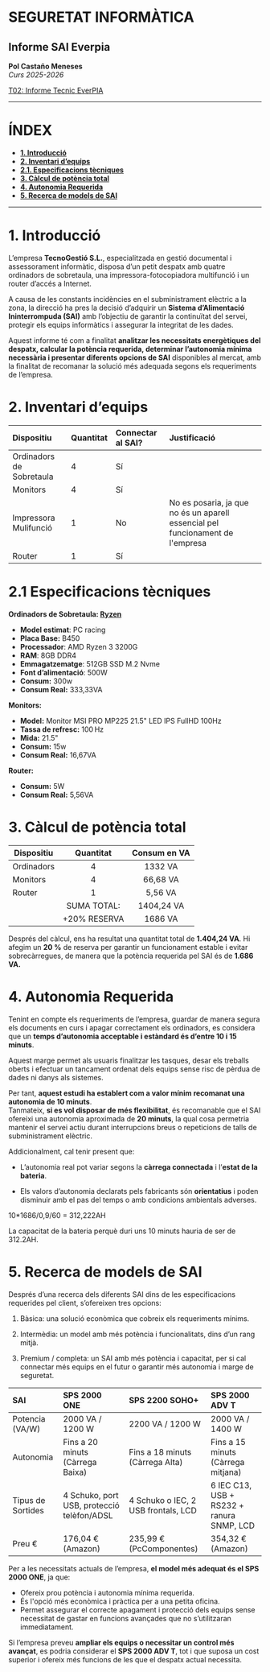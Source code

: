 

# SEGURETAT INFORMÀTICA
## Informe SAI Everpia
**Pol Castaño Meneses**  
*Curs 2025-2026*

[T02: Informe Tecnic EverPIA](https://docs.google.com/document/d/1cs1J49AbjGk4ueACLpmbr9lt1COcJ6FNbsvyO6Adqg0/edit?usp=sharing)  

---

# **ÍNDEX**

- [**1. Introducció**](#1-introducció)
- [**2. Inventari d’equips**](#2-inventari-dequips)
- [**2.1. Especificacions tècniques**](#21-especificacions-tècniques)
- [**3. Càlcul de potència total**](#3-càlcul-de-potència-total)
- [**4. Autonomia Requerida**](#4-autonomia-requerida)
- [**5. Recerca de models de SAI**](#5-recerca-de-models-de-sai)

---

# 1. **Introducció**

L’empresa **TecnoGestió S.L.**, especialitzada en gestió documental i assessorament informàtic, disposa d’un petit despatx amb quatre ordinadors de sobretaula, una impressora-fotocopiadora multifunció i un router d’accés a Internet.

A causa de les constants incidències en el subministrament elèctric a la zona, la direcció ha pres la decisió d’adquirir un **Sistema d’Alimentació Ininterrompuda (SAI)** amb l’objectiu de garantir la continuïtat del servei, protegir els equips informàtics i assegurar la integritat de les dades.

Aquest informe té com a finalitat **analitzar les necessitats energètiques del despatx, calcular la potència requerida, determinar l’autonomia mínima necessària i presentar diferents opcions de SAI** disponibles al mercat, amb la finalitat de recomanar la solució més adequada segons els requeriments de l’empresa.

# 2. **Inventari d’equips**

| Dispositiu | Quantitat | Connectar al SAI? | Justificació |
| :---- | :---- | :---- | :---- |
| Ordinadors de Sobretaula | 4 | Sí |  |
| Monitors | 4 | Sí |  |
| Impressora Mulifunció | 1 | No | No es posaria, ja que no és un aparell essencial pel funcionament de l'empresa |
| Router | 1 | Sí |  |

# 2.1 **Especificacions tècniques**

**Ordinadors de Sobretaula: [Ryzen](https://www.pccomponentes.com/pc-racing-ofimatica-amd-ryzen-3200g-8gb-480gb-ssd-windows-11)**

* **Model estimat**: PC racing  
* **Placa Base:** B450  
* **Processador**: AMD Ryzen 3 3200G  
* **RAM**: 8GB DDR4  
* **Emmagatzematge**: 512GB SSD M.2 Nvme  
* **Font d’alimentació**: 500W  
* **Consum:** 300w  
* **Consum Real:** 333,33VA

**Monitors:**

* **Model:** Monitor MSI PRO MP225 21.5" LED IPS FullHD 100Hz  
* **Tassa de refresc:** 100 Hz  
* **Mida:** 21.5"  
* **Consum:** 15w  
* **Consum Real:** 16,67VA

**Router:** 

* **Consum:** 5W  
* **Consum Real:** 5,56VA

# 3. **Càlcul de potència total** 

| Dispositiu | Quantitat | Consum en VA |
| ----- | :---: | :---: |
| Ordinadors | 4 | 1332 VA |
| Monitors | 4 | 66,68 VA |
| Router | 1 | 5,56 VA |
|  | SUMA TOTAL: | 1404,24 VA |
|  | \+20% RESERVA | 1686 VA |

Després del càlcul, ens ha resultat una quantitat total de **1.404,24 VA**. Hi afegim un **20 %** de reserva per garantir un funcionament estable i evitar sobrecàrregues, de manera que la potència requerida pel SAI és de **1.686 VA.**

# 4. **Autonomia Requerida** 

Tenint en compte els requeriments de l’empresa, guardar de manera segura els documents en curs i apagar correctament els ordinadors, es considera que un **temps d’autonomia acceptable i estàndard és d’entre 10 i 15 minuts**.

Aquest marge permet als usuaris finalitzar les tasques, desar els treballs oberts i efectuar un tancament ordenat dels equips sense risc de pèrdua de dades ni danys als sistemes.

Per tant, **aquest estudi ha establert com a valor mínim recomanat una autonomia de 10 minuts**.  
Tanmateix, **si es vol disposar de més flexibilitat**, és recomanable que el SAI ofereixi una autonomia aproximada de **20 minuts**, la qual cosa permetria mantenir el servei actiu durant interrupcions breus o repeticions de talls de subministrament elèctric.

Addicionalment, cal tenir present que:

* L’autonomia real pot variar segons la **càrrega connectada** i l’**estat de la bateria**.

* Els valors d’autonomia declarats pels fabricants són **orientatius** i poden disminuir amb el pas del temps o amb condicions ambientals adverses.

10\*1686/0,9/60 \= 312,222AH

La capacitat de la bateria perquè duri uns 10 minuts hauria de ser de 312.2AH.

# 5. **Recerca de models de SAI** 

Després d’una recerca dels diferents SAI dins de les especificacions requerides pel client, s’ofereixen tres opcions:

1. Bàsica: una solució econòmica que cobreix els requeriments mínims.

2. Intermèdia: un model amb més potència i funcionalitats, dins d’un rang mitjà.

3. Premium / completa: un SAI amb més potència i capacitat, per si cal connectar més equips en el futur o garantir més autonomia i marge de seguretat.

| SAI | SPS 2000 ONE | SPS 2200 SOHO+ | SPS 2000 ADV T |
| :---- | :---- | :---- | :---- |
| Potencia (VA/W) | 2000 VA / 1200 W | 2200 VA / 1200 W | 2000 VA / 1400 W |
| Autonomia | Fins a 20 minuts (Càrrega Baixa) | Fins a 18 minuts (Càrrega Alta) | Fins a 15 minuts (Càrrega mitjana) |
| Tipus de Sortides | 4 Schuko, port USB, protecció telèfon/ADSL | 4 Schuko o IEC, 2 USB frontals, LCD | 6 IEC C13, USB \+ RS232 \+ ranura SNMP, LCD |
| Preu € | 176,04 € (Amazon) | 235,99 € (PcComponentes) | 354,32 € (Amazon) |

Per a les necessitats actuals de l’empresa, **el model més adequat és el SPS 2000 ONE**, ja que:

* Ofereix prou potència i autonomia mínima requerida.  
* És l'opció més econòmica i pràctica per a una petita oficina.  
* Permet assegurar el correcte apagament i protecció dels equips sense necessitat de gastar en funcions avançades que no s’utilitzaran immediatament.

Si l’empresa preveu **ampliar els equips o necessitar un control més avançat**, es podria considerar el **SPS 2000 ADV T**, tot i que suposa un cost superior i ofereix més funcions de les que el despatx actual necessita.

